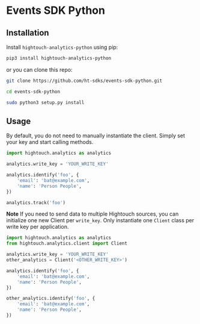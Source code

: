 ﻿# Events SDK Python

## Installation

Install `hightouch-analytics-python` using pip:

```bash
pip3 install hightouch-analytics-python
```

or you can clone this repo:

```bash
git clone https://github.com/ht-sdks/events-sdk-python.git

cd events-sdk-python

sudo python3 setup.py install
```

## Usage

By default, you do not need to manually instantiate the client. Simply set your key and start calling methods.

```python
import hightouch.analytics as analytics

analytics.write_key = 'YOUR_WRITE_KEY'

analytics.identify('foo', {
    'email': 'bat@example.com',
    'name': 'Person People',
})

analytics.track('foo')
```

**Note** If you need to send data to multiple Hightouch sources, you can initialize one new Client per `write_key`. Only instantiate one `Client` class per write key per application.

```python
import hightouch.analytics as analytics
from hightouch.analytics.client import Client

analytics.write_key = 'YOUR_WRITE_KEY'
other_analytics = Client('<OTHER_WRITE_KEY>')

analytics.identify('foo', {
    'email': 'bat@example.com',
    'name': 'Person People',
})

other_analytics.identify('foo', {
    'email': 'bat@example.com',
    'name': 'Person People',
})
```
